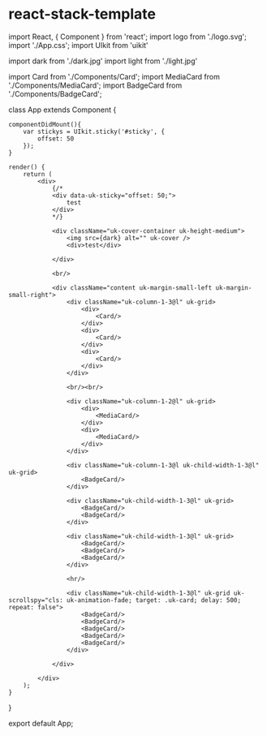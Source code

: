 # react-stack-template

import React, { Component } from 'react';
import logo from './logo.svg';
import './App.css';
import UIkit from 'uikit'

import dark from './dark.jpg'
import light from './light.jpg'

import Card from './Components/Card';
import MediaCard from './Components/MediaCard';
import BadgeCard from './Components/BadgeCard';

class App extends Component {

    componentDidMount(){
        var stickys = UIkit.sticky('#sticky', {
            offset: 50
        });
    }

    render() {
        return (
            <div>
                {/*
                <div data-uk-sticky="offset: 50;">
                    test 
                </div>
                */}

                <div className="uk-cover-container uk-height-medium">
                    <img src={dark} alt="" uk-cover />
                    <div>test</div>
                    
                </div>
                
                <br/>

                <div className="content uk-margin-small-left uk-margin-small-right">
                    <div className="uk-column-1-3@l" uk-grid>
                        <div> 
                            <Card/>
                        </div>
                        <div>
                            <Card/>
                        </div>
                        <div>
                            <Card/>
                        </div>
                    </div>

                    <br/><br/>

                    <div className="uk-column-1-2@l" uk-grid>
                        <div>
                            <MediaCard/>
                        </div>
                        <div>
                            <MediaCard/>
                        </div>
                    </div>
                    
                    <div className="uk-column-1-3@l uk-child-width-1-3@l" uk-grid>
                        <BadgeCard/>
                    </div>

                    <div className="uk-child-width-1-3@l" uk-grid>
                        <BadgeCard/>
                        <BadgeCard/>
                    </div>

                    <div className="uk-child-width-1-3@l" uk-grid>
                        <BadgeCard/>
                        <BadgeCard/>
                        <BadgeCard/>
                    </div>

                    <hr/>

                    <div className="uk-child-width-1-3@l" uk-grid uk-scrollspy="cls: uk-animation-fade; target: .uk-card; delay: 500; repeat: false">
                        <BadgeCard/>
                        <BadgeCard/>
                        <BadgeCard/>
                        <BadgeCard/>
                        <BadgeCard/>
                    </div>
                    
                </div>
                
            </div>
        );
    }
}

export default App;
